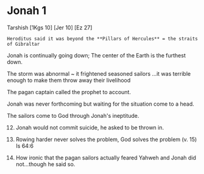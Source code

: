 # Jonah 1

Tarshish
    [1Kgs 10]
    [Jer 10]
    [Ez 27]

    Heroditus said it was beyond the **Pillars of Hercules** = the straits of Gibraltar

Jonah is continually going down; The center of the Earth is the furthest down.


The storm was abnormal ~ it frightened seasoned sailors
...it was terrible enough to make them throw away their livelihood

The pagan captain called the prophet to account.

Jonah was never forthcoming but waiting for the situation come to a head.


The sailors come to God through Jonah's ineptitude.

12) Jonah would not commit suicide, he asked to be thrown in.

13) Rowing harder never solves the problem, God solves the problem (v. 15)
  Is 64:6


16) How ironic that the pagan sailors actually feared Yahweh and Jonah did not...though he said so.
